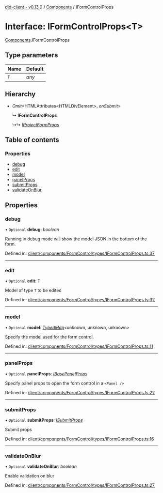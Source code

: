 [did-client - v0.13.0](../README.md) / [Components](../modules/components.md) / IFormControlProps

# Interface: IFormControlProps<T\>

[Components](../modules/components.md).IFormControlProps

## Type parameters

Name | Default |
:------ | :------ |
`T` | *any* |

## Hierarchy

* *Omit*<HTMLAttributes<HTMLDivElement\>, *onSubmit*\>

  ↳ **IFormControlProps**

  ↳↳ [*IProjectFormProps*](pages.iprojectformprops.md)

## Table of contents

### Properties

- [debug](components.iformcontrolprops.md#debug)
- [edit](components.iformcontrolprops.md#edit)
- [model](components.iformcontrolprops.md#model)
- [panelProps](components.iformcontrolprops.md#panelprops)
- [submitProps](components.iformcontrolprops.md#submitprops)
- [validateOnBlur](components.iformcontrolprops.md#validateonblur)

## Properties

### debug

• `Optional` **debug**: *boolean*

Running in debug mode will show the model JSON in the bottom of the form.

Defined in: [client/components/FormControl/types/IFormControlProps.ts:37](https://github.com/Puzzlepart/did/blob/dev/client/components/FormControl/types/IFormControlProps.ts#L37)

___

### edit

• `Optional` **edit**: T

Model of type `T` to be edited

Defined in: [client/components/FormControl/types/IFormControlProps.ts:32](https://github.com/Puzzlepart/did/blob/dev/client/components/FormControl/types/IFormControlProps.ts#L32)

___

### model

• `Optional` **model**: [*TypedMap*](hooks.typedmap.md)<unknown, unknown, unknown\>

Specify the model used for the form control.

Defined in: [client/components/FormControl/types/IFormControlProps.ts:11](https://github.com/Puzzlepart/did/blob/dev/client/components/FormControl/types/IFormControlProps.ts#L11)

___

### panelProps

• `Optional` **panelProps**: [*IBasePanelProps*](components.ibasepanelprops.md)

Specify panel props to open the form control in
a `<Panel />`

Defined in: [client/components/FormControl/types/IFormControlProps.ts:22](https://github.com/Puzzlepart/did/blob/dev/client/components/FormControl/types/IFormControlProps.ts#L22)

___

### submitProps

• `Optional` **submitProps**: [*ISubmitProps*](components.isubmitprops.md)

Submit  props

Defined in: [client/components/FormControl/types/IFormControlProps.ts:16](https://github.com/Puzzlepart/did/blob/dev/client/components/FormControl/types/IFormControlProps.ts#L16)

___

### validateOnBlur

• `Optional` **validateOnBlur**: *boolean*

Enable validation on blur

Defined in: [client/components/FormControl/types/IFormControlProps.ts:27](https://github.com/Puzzlepart/did/blob/dev/client/components/FormControl/types/IFormControlProps.ts#L27)
